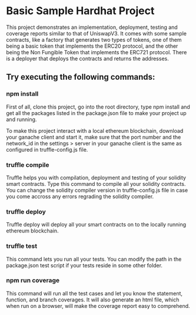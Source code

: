 # Basic Sample Hardhat Project

This project demonstrates an implementation, deployment, testing and coverage reports similar to that of UniswapV3. It comes with some sample contracts, like a factory that generates two types of tokens, one of them being a basic token that implements the ERC20 protocol, and the other being the Non Fungible Token that implements the ERC721 protocol. There is a deployer that deploys the contracts and returns the addresses.

## Try executing the following commands:

### npm install
First of all, clone this project, go into the root directory, type npm install and get all the packages listed in the package.json file to make your project up and running.

To make this project interact with a local ethereum blockchain, download your ganache client and start it, make sure that the port number and the network_id in the settings > server in your ganache client is the same as configured in truffle-config.js file.

### truffle compile
Truffle helps you with compilation, deployment and testing of your solidity smart contracts. Type this command to compile all your solidity contracts. You can change the solidity compiler version in truffle-config.js file in case you come accross any errors regrading the solidity compiler.

### truffle deploy
Truffle deploy will deploy all your smart contracts on to the locally running ethereum blockchain.

### truffle test
This command lets you run all your tests. You can modify the path in the package.json test script if your tests reside in some other folder.

### npm run coverage
This command will run all the test cases and let you know the statement, function, and branch coverages. It will also generate an html file, which when run on a browser, will make the coverage report easy to comprehend.


